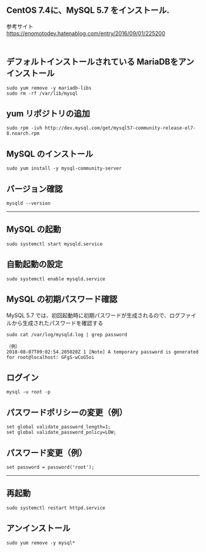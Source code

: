 ## CentOS 7.4に、MySQL 5.7 をインストール.
参考サイト  
<https://enomotodev.hatenablog.com/entry/2016/09/01/225200>  
　  

## デフォルトインストールされている MariaDBをアンインストール
```
sudo yum remove -y mariadb-libs
sudo rm -rf /var/lib/mysql
```

## yum リポジトリの追加
```
sudo rpm -ivh http://dev.mysql.com/get/mysql57-community-release-el7-8.noarch.rpm
```

## MySQL のインストール
```
sudo yum install -y mysql-community-server
```

## バージョン確認
```
mysqld --version
```


____________________________________________________________


## MySQL の起動
```
sudo systemctl start mysqld.service
```
## 自動起動の設定
```
sudo systemctl enable mysqld.service
```

## MySQL の初期パスワード確認
MySQL 5.7 では、初回起動時に初期パスワードが生成されるので、ログファイルから生成されたパスワードを確認する
```
sudo cat /var/log/mysqld.log | grep password

（例）
2018-08-07T09:02:54.205020Z 1 [Note] A temporary password is generated for root@localhost: GFgS-wCoG5oi
```

## ログイン
```
mysql -u root -p
```

## パスワードポリシーの変更（例）
```
set global validate_password_length=1;
set global validate_password_policy=LOW;
```

## パスワード変更（例）
```
set password = password('root');
```

_______________________________________

## 再起動
```
sudo systemctl restart httpd.service
```

## アンインストール
```
sudo yum remove -y mysql*
```

